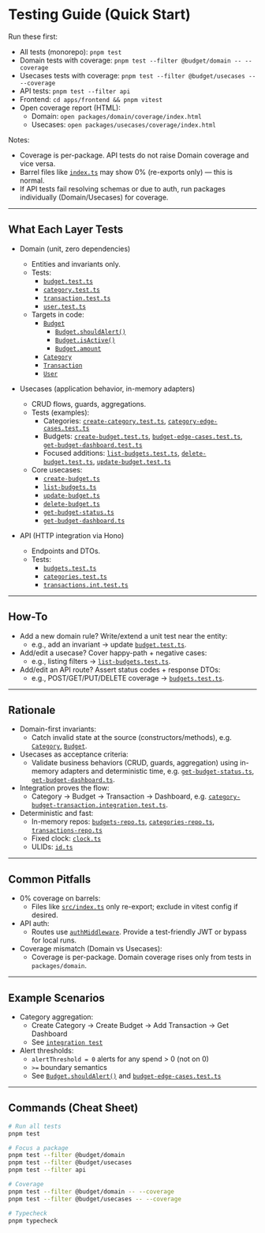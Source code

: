 # Testing Guide (Quick Start)

Run these first:

- All tests (monorepo): `pnpm test`
- Domain tests with coverage: `pnpm test --filter @budget/domain -- --coverage`
- Usecases tests with coverage: `pnpm test --filter @budget/usecases -- --coverage`
- API tests: `pnpm test --filter api`
- Frontend: `cd apps/frontend && pnpm vitest`
- Open coverage report (HTML):
  - Domain: `open packages/domain/coverage/index.html`
  - Usecases: `open packages/usecases/coverage/index.html`

Notes:

- Coverage is per-package. API tests do not raise Domain coverage and vice versa.
- Barrel files like [`index.ts`](budgetwise/packages/usecases/src/index.ts:1) may show 0% (re-exports only) — this is normal.
- If API tests fail resolving schemas or due to auth, run packages individually (Domain/Usecases) for coverage.

---

## What Each Layer Tests

- Domain (unit, zero dependencies)
  - Entities and invariants only.
  - Tests:
    - [`budget.test.ts`](budgetwise/packages/domain/src/budget.test.ts:1)
    - [`category.test.ts`](budgetwise/packages/domain/src/category.test.ts:1)
    - [`transaction.test.ts`](budgetwise/packages/domain/src/transaction.test.ts:1)
    - [`user.test.ts`](budgetwise/packages/domain/src/user.test.ts:1)
  - Targets in code:
    - [`Budget`](budgetwise/packages/domain/src/budget.ts:22)
      - [`Budget.shouldAlert()`](budgetwise/packages/domain/src/budget.ts:71)
      - [`Budget.isActive()`](budgetwise/packages/domain/src/budget.ts:64)
      - [`Budget.amount`](budgetwise/packages/domain/src/budget.ts:52)
    - [`Category`](budgetwise/packages/domain/src/category.ts:16)
    - [`Transaction`](budgetwise/packages/domain/src/transaction.ts:12)
    - [`User`](budgetwise/packages/domain/src/user.ts:10)

- Usecases (application behavior, in-memory adapters)
  - CRUD flows, guards, aggregations.
  - Tests (examples):
    - Categories: [`create-category.test.ts`](budgetwise/packages/usecases/src/categories/create-category.test.ts:1), [`category-edge-cases.test.ts`](budgetwise/packages/usecases/src/categories/category-edge-cases.test.ts:1)
    - Budgets: [`create-budget.test.ts`](budgetwise/packages/usecases/src/budgets/create-budget.test.ts:1), [`budget-edge-cases.test.ts`](budgetwise/packages/usecases/src/budgets/budget-edge-cases.test.ts:1), [`get-budget-dashboard.test.ts`](budgetwise/packages/usecases/src/budgets/get-budget-dashboard.test.ts:1)
    - Focused additions: [`list-budgets.test.ts`](budgetwise/packages/usecases/src/budgets/list-budgets.test.ts:1), [`delete-budget.test.ts`](budgetwise/packages/usecases/src/budgets/delete-budget.test.ts:1), [`update-budget.test.ts`](budgetwise/packages/usecases/src/budgets/update-budget.test.ts:1)
  - Core usecases:
    - [`create-budget.ts`](budgetwise/packages/usecases/src/budgets/create-budget.ts:1)
    - [`list-budgets.ts`](budgetwise/packages/usecases/src/budgets/list-budgets.ts:1)
    - [`update-budget.ts`](budgetwise/packages/usecases/src/budgets/update-budget.ts:1)
    - [`delete-budget.ts`](budgetwise/packages/usecases/src/budgets/delete-budget.ts:1)
    - [`get-budget-status.ts`](budgetwise/packages/usecases/src/budgets/get-budget-status.ts:1)
    - [`get-budget-dashboard.ts`](budgetwise/packages/usecases/src/budgets/get-budget-dashboard.ts:1)

- API (HTTP integration via Hono)
  - Endpoints and DTOs.
  - Tests:
    - [`budgets.test.ts`](budgetwise/apps/api/src/routes/budgets.test.ts:1)
    - [`categories.test.ts`](budgetwise/apps/api/src/routes/categories.test.ts:1)
    - [`transactions.int.test.ts`](budgetwise/apps/api/src/routes/transactions.int.test.ts:1)

---

## How-To

- Add a new domain rule? Write/extend a unit test near the entity:
  - e.g., add an invariant → update [`budget.test.ts`](budgetwise/packages/domain/src/budget.test.ts:48).
- Add/edit a usecase? Cover happy-path + negative cases:
  - e.g., listing filters → [`list-budgets.test.ts`](budgetwise/packages/usecases/src/budgets/list-budgets.test.ts:1).
- Add/edit an API route? Assert status codes + response DTOs:
  - e.g., POST/GET/PUT/DELETE coverage → [`budgets.test.ts`](budgetwise/apps/api/src/routes/budgets.test.ts:76).

---

## Rationale

- Domain-first invariants:
  - Catch invalid state at the source (constructors/methods), e.g. [`Category`](budgetwise/packages/domain/src/category.ts:16), [`Budget`](budgetwise/packages/domain/src/budget.ts:22).
- Usecases as acceptance criteria:
  - Validate business behaviors (CRUD, guards, aggregation) using in-memory adapters and deterministic time, e.g. [`get-budget-status.ts`](budgetwise/packages/usecases/src/budgets/get-budget-status.ts:1), [`get-budget-dashboard.ts`](budgetwise/packages/usecases/src/budgets/get-budget-dashboard.ts:1).
- Integration proves the flow:
  - Category → Budget → Transaction → Dashboard, e.g. [`category-budget-transaction.integration.test.ts`](budgetwise/packages/usecases/src/integration/category-budget-transaction.integration.test.ts:1).
- Deterministic and fast:
  - In-memory repos: [`budgets-repo.ts`](budgetwise/packages/adapters/persistence/local/src/budgets-repo.ts:1), [`categories-repo.ts`](budgetwise/packages/adapters/persistence/local/src/categories-repo.ts:1), [`transactions-repo.ts`](budgetwise/packages/adapters/persistence/local/src/transactions-repo.ts:4)
  - Fixed clock: [`clock.ts`](budgetwise/packages/adapters/system/src/clock.ts:1)
  - ULIDs: [`id.ts`](budgetwise/packages/adapters/system/src/id.ts:1)

---

## Common Pitfalls

- 0% coverage on barrels:
  - Files like [`src/index.ts`](budgetwise/packages/usecases/src/index.ts:1) only re-export; exclude in vitest config if desired.
- API auth:
  - Routes use [`authMiddleware`](budgetwise/apps/api/src/middleware/auth.ts:17). Provide a test-friendly JWT or bypass for local runs.
- Coverage mismatch (Domain vs Usecases):
  - Coverage is per-package. Domain coverage rises only from tests in `packages/domain`.

---

## Example Scenarios

- Category aggregation:
  - Create Category → Create Budget → Add Transaction → Get Dashboard
  - See [`integration test`](budgetwise/packages/usecases/src/integration/category-budget-transaction.integration.test.ts:1)
- Alert thresholds:
  - `alertThreshold = 0` alerts for any spend > 0 (not on 0)
  - `>=` boundary semantics
  - See [`Budget.shouldAlert()`](budgetwise/packages/domain/src/budget.ts:71) and [`budget-edge-cases.test.ts`](budgetwise/packages/usecases/src/budgets/budget-edge-cases.test.ts:83)

---

## Commands (Cheat Sheet)

```bash
# Run all tests
pnpm test

# Focus a package
pnpm test --filter @budget/domain
pnpm test --filter @budget/usecases
pnpm test --filter api

# Coverage
pnpm test --filter @budget/domain -- --coverage
pnpm test --filter @budget/usecases -- --coverage

# Typecheck
pnpm typecheck
```
